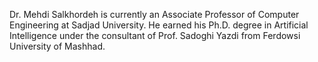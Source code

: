 Dr. Mehdi Salkhordeh is currently an Associate Professor of Computer Engineering at Sadjad University. He earned his Ph.D. degree in Artificial Intelligence under the consultant of Prof. Sadoghi Yazdi from Ferdowsi University of Mashhad.
